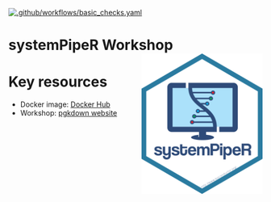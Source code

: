 <!-- badges: start -->
[![.github/workflows/basic_checks.yaml](https://github.com/dcassol/systemPipeWorkshop2021/actions/workflows/basic_checks.yaml/badge.svg)](https://github.com/dcassol/systemPipeWorkshop2021/actions/workflows/basic_checks.yaml)
<!-- badges: end -->

# systemPipeR Workshop <img src="https://raw.githubusercontent.com/systemPipeR/systemPipeR.github.io/main/static/images/systemPipeR.png" align="right" width="240" height="278">

# Key resources

- Docker image: [Docker Hub](https://hub.docker.com/repository/dcassol/systempiperworkshop2021)
- Workshop: [pgkdown website](https://dcassol.github.io/systemPipeWorkshop2021/docs/articles/systemPipeR.html)

